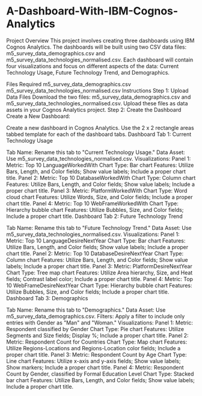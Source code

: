 # A-Dashboard-With-IBM-Cognos-Analytics
Project Overview
This project involves creating three dashboards using IBM Cognos Analytics. The dashboards will be built using two CSV data files: m5_survey_data_demographics.csv and m5_survey_data_technologies_normalised.csv. Each dashboard will contain four visualizations and focus on different aspects of the data: Current Technology Usage, Future Technology Trend, and Demographics.

Files Required
m5_survey_data_demographics.csv
m5_survey_data_technologies_normalised.csv
Instructions
Step 1: Upload Data Files
Download the two files: m5_survey_data_demographics.csv and m5_survey_data_technologies_normalised.csv.
Upload these files as data assets in your Cognos Analytics project.
Step 2: Create the Dashboard
Create a New Dashboard:

Create a new dashboard in Cognos Analytics.
Use the 2 x 2 rectangle areas tabbed template for each of the dashboard tabs.
Dashboard Tab 1: Current Technology Usage

Tab Name: Rename this tab to "Current Technology Usage."
Data Asset: Use m5_survey_data_technologies_normalised.csv.
Visualizations:
Panel 1:
Metric: Top 10 LanguageWorkedWith
Chart Type: Bar chart
Features: Utilize Bars, Length, and Color fields; Show value labels; Include a proper chart title.
Panel 2:
Metric: Top 10 DatabaseWorkedWith
Chart Type: Column chart
Features: Utilize Bars, Length, and Color fields; Show value labels; Include a proper chart title.
Panel 3:
Metric: PlatformWorkedWith
Chart Type: Word cloud chart
Features: Utilize Words, Size, and Color fields; Include a proper chart title.
Panel 4:
Metric: Top 10 WebFrameWorkedWith
Chart Type: Hierarchy bubble chart
Features: Utilize Bubbles, Size, and Color fields; Include a proper chart title.
Dashboard Tab 2: Future Technology Trend

Tab Name: Rename this tab to "Future Technology Trend."
Data Asset: Use m5_survey_data_technologies_normalised.csv.
Visualizations:
Panel 1:
Metric: Top 10 LanguageDesireNextYear
Chart Type: Bar chart
Features: Utilize Bars, Length, and Color fields; Show value labels; Include a proper chart title.
Panel 2:
Metric: Top 10 DatabaseDesireNextYear
Chart Type: Column chart
Features: Utilize Bars, Length, and Color fields; Show value labels; Include a proper chart title.
Panel 3:
Metric: PlatformDesireNextYear
Chart Type: Tree map chart
Features: Utilize Area hierarchy, Size, and Heat fields; Contrast label color; Include a proper chart title.
Panel 4:
Metric: Top 10 WebFrameDesireNextYear
Chart Type: Hierarchy bubble chart
Features: Utilize Bubbles, Size, and Color fields; Include a proper chart title.
Dashboard Tab 3: Demographics

Tab Name: Rename this tab to "Demographics."
Data Asset: Use m5_survey_data_demographics.csv.
Filters:
Apply a filter to include only entries with Gender as "Man" and "Woman."
Visualizations:
Panel 1:
Metric: Respondent classified by Gender
Chart Type: Pie chart
Features: Utilize Segments and Size fields; Display %; Include a proper chart title.
Panel 2:
Metric: Respondent Count for Countries
Chart Type: Map chart
Features: Utilize Regions-Locations and Regions-Location color fields; Include a proper chart title.
Panel 3:
Metric: Respondent Count by Age
Chart Type: Line chart
Features: Utilize x-axis and y-axis fields; Show value labels; Show markers; Include a proper chart title.
Panel 4:
Metric: Respondent Count by Gender, classified by Formal Education Level
Chart Type: Stacked bar chart
Features: Utilize Bars, Length, and Color fields; Show value labels; Include a proper chart title.
